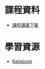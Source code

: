 # 課程資料
* [課程講義下載](https://github.com/jimmy2822/class/raw/master/2020-05-27-NIU-Jimmy.pdf)

# 學習資源
* [Railsbook](https://railsbook.tw/)
